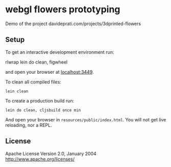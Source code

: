 # webgl flowers prototyping

Demo of the project davideprati.com/projects/3dprinted-flowers


## Setup

To get an interactive development environment run:

   rlwrap lein do clean, figwheel


and open your browser at [localhost:3449](http://localhost:3449/).

To clean all compiled files:

    lein clean

To create a production build run:

    lein do clean, cljsbuild once min

And open your browser in `resources/public/index.html`. You will not
get live reloading, nor a REPL.

## License

Apache License
Version 2.0, January 2004
http://www.apache.org/licenses/

